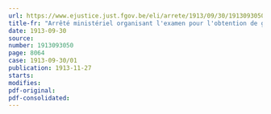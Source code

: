 ```yaml
---
url: https://www.ejustice.just.fgov.be/eli/arrete/1913/09/30/1913093050/justel
title-fr: "Arrêté ministériel organisant l'examen pour l'obtention de grade de calculateur à l'Observatoire royal de Belgique et à l'Institut royal météorologique de Belgique"
date: 1913-09-30
source:
number: 1913093050
page: 8064
case: 1913-09-30/01
publication: 1913-11-27
starts:
modifies:
pdf-original:
pdf-consolidated:
---
```


